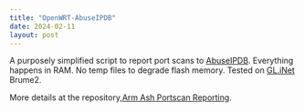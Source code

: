 ```yaml
---
title: "OpenWRT-AbuseIPDB"
date: 2024-02-11
layout: post
---
```


A purposely simplified script to report port scans to [AbuseIPDB](https://www.abuseipdb.com/user/26499). Everything happens in RAM. No temp files to degrade flash memory. Tested on [GL.iNet](https://www.gl-inet.com/) Brume2.

More details at the repository,[Arm Ash Portscan Reporting](https://github.com/kamsalisbury/OpenWRT-AbuseIPDB).
